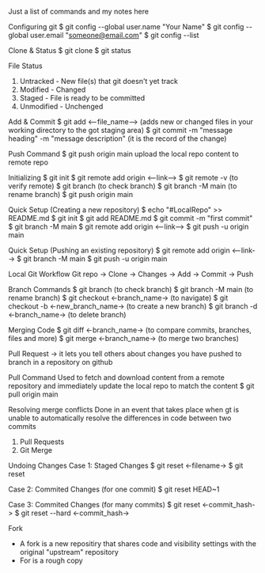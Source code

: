 Just a list of commands and my notes here

Configuring git
$ git config --global user.name "Your Name"
$ git config --global user.email "someone@email.com"
$ git config --list

Clone & Status
$ git clone <link>
$ git status

File Status
1. Untracked - New file(s) that git doesn't yet track
2. Modified - Changed
3. Staged - File is ready to be committed
4. Unmodified - Unchenged

Add & Commit
$ git add <--file_name-->     (adds new or changed files in your working directory to the got staging area)
$ git commit -m "message heading" -m "message description"       (it is the record of the change)

Push Command
$ git push origin main      upload the local repo content to remote repo

Initializing
$ git init
$ git remote add origin <--link-->
$ git remote -v          (to verify remote)
$ git branch             (to check branch)
$ git branch -M main     (to rename branch)
$ git push origin main

Quick Setup (Creating a new repository)
$ echo "#LocalRepo" >> README.md
$ git init
$ git add README.md
$ git commit -m "first commit"
$ git branch -M main
$ git remote add origin <--link-->
$ git push -u origin main

Quick Setup (Pushing an existing repository)
$ git remote add origin <--link-->
$ git branch -M main
$ git push -u origin main

Local Git Workflow
Git repo -> Clone -> Changes -> Add -> Commit -> Push

Branch Commands
$ git branch                             (to check branch)
$ git branch -M main                     (to rename branch)
$ git checkout <-branch_name->           (to navigate)
$ git checkout -b <-new_branch_name->    (to create a new branch)
$ git branch -d <-branch_name->          (to delete branch)

Merging Code
$ git diff <-branch_name->               (to compare commits, branches, files and more)
$ git merge <-branch_name->              (to merge two branches)

Pull Request -> it lets you tell others about changes you have pushed to branch in a repository on github

Pull Command
Used to fetch and download content from a remote repository and immediately update the local repo to match the content
$ git pull origin main

Resolving merge conflicts 
Done in an event that takes place when gt is unable to automatically resolve the differences in code between two commits
1. Pull Requests
2. Git Merge


Undoing Changes
Case 1: Staged Changes
$ git reset <-filename->
$ git reset

Case 2: Commited Changes (for one commit)
$ git reset HEAD~1

Case 3: Commited Changes (for many commits)
$ git reset <-commit_hash->
$ git reset --hard <-commit_hash->

Fork
- A fork is a new repositiry that shares code and visibility settings with the original "upstream" repository
- For is a rough copy
